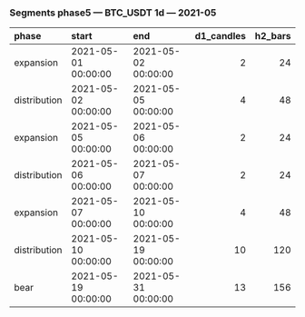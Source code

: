 ### Segments phase5 — BTC_USDT 1d — 2021-05

| phase        | start               | end                 |   d1_candles |   h2_bars |
|:-------------|:--------------------|:--------------------|-------------:|----------:|
| expansion    | 2021-05-01 00:00:00 | 2021-05-02 00:00:00 |            2 |        24 |
| distribution | 2021-05-02 00:00:00 | 2021-05-05 00:00:00 |            4 |        48 |
| expansion    | 2021-05-05 00:00:00 | 2021-05-06 00:00:00 |            2 |        24 |
| distribution | 2021-05-06 00:00:00 | 2021-05-07 00:00:00 |            2 |        24 |
| expansion    | 2021-05-07 00:00:00 | 2021-05-10 00:00:00 |            4 |        48 |
| distribution | 2021-05-10 00:00:00 | 2021-05-19 00:00:00 |           10 |       120 |
| bear         | 2021-05-19 00:00:00 | 2021-05-31 00:00:00 |           13 |       156 |